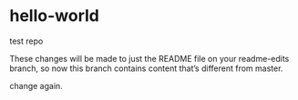 # hello-world
test repo


These changes will be made to just the README file on your readme-edits branch, so now this branch contains content that’s different from master.

change again.
